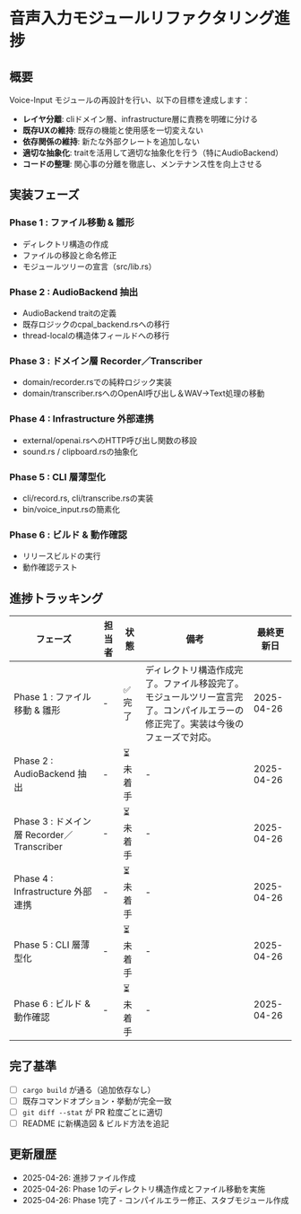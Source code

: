 # 音声入力モジュールリファクタリング進捗

## 概要

Voice-Input モジュールの再設計を行い、以下の目標を達成します：

- **レイヤ分離**: cliドメイン層、infrastructure層に責務を明確に分ける
- **既存UXの維持**: 既存の機能と使用感を一切変えない
- **依存関係の維持**: 新たな外部クレートを追加しない
- **適切な抽象化**: traitを活用して適切な抽象化を行う（特にAudioBackend）
- **コードの整理**: 関心事の分離を徹底し、メンテナンス性を向上させる

## 実装フェーズ

### Phase 1 : ファイル移動 & 雛形
- ディレクトリ構造の作成
- ファイルの移設と命名修正
- モジュールツリーの宣言（src/lib.rs）

### Phase 2 : AudioBackend 抽出
- AudioBackend traitの定義
- 既存ロジックのcpal_backend.rsへの移行
- thread-localの構造体フィールドへの移行

### Phase 3 : ドメイン層 Recorder／Transcriber
- domain/recorder.rsでの純粋ロジック実装
- domain/transcriber.rsへのOpenAI呼び出し＆WAV→Text処理の移動

### Phase 4 : Infrastructure 外部連携
- external/openai.rsへのHTTP呼び出し関数の移設
- sound.rs / clipboard.rsの抽象化

### Phase 5 : CLI 層薄型化
- cli/record.rs, cli/transcribe.rsの実装
- bin/voice_input.rsの簡素化

### Phase 6 : ビルド & 動作確認
- リリースビルドの実行
- 動作確認テスト

## 進捗トラッキング

| フェーズ | 担当者 | 状態 | 備考 | 最終更新日 |
|---------|-------|------|------|-----------|
| Phase 1 : ファイル移動 & 雛形 | - | ✅ 完了 | ディレクトリ構造作成完了。ファイル移設完了。モジュールツリー宣言完了。コンパイルエラーの修正完了。実装は今後のフェーズで対応。 | 2025-04-26 |
| Phase 2 : AudioBackend 抽出 | - | ⏳ 未着手 | - | 2025-04-26 |
| Phase 3 : ドメイン層 Recorder／Transcriber | - | ⏳ 未着手 | - | 2025-04-26 |
| Phase 4 : Infrastructure 外部連携 | - | ⏳ 未着手 | - | 2025-04-26 |
| Phase 5 : CLI 層薄型化 | - | ⏳ 未着手 | - | 2025-04-26 |
| Phase 6 : ビルド & 動作確認 | - | ⏳ 未着手 | - | 2025-04-26 |

## 完了基準

- [ ] `cargo build` が通る（追加依存なし）
- [ ] 既存コマンドオプション・挙動が完全一致
- [ ] `git diff --stat` が PR 粒度ごとに適切
- [ ] README に新構造図 & ビルド方法を追記

## 更新履歴

- 2025-04-26: 進捗ファイル作成
- 2025-04-26: Phase 1のディレクトリ構造作成とファイル移動を実施
- 2025-04-26: Phase 1完了 - コンパイルエラー修正、スタブモジュール作成

